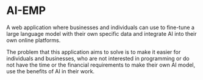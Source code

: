 # AI-EMP

A web application where businesses and individuals can use to fine-tune a large language model with their own specific data and integrate AI into their own online platforms.

The problem that this application aims to solve is to make it easier for individuals and businesses, who are not interested in programming or do not have the time or the financial requirements to make their own AI model, use the benefits of AI in their work.


